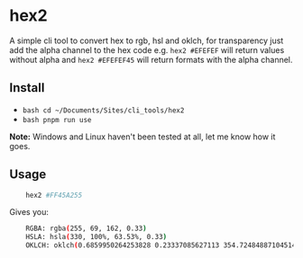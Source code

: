 # hex2
A simple cli tool to convert hex to rgb, hsl and oklch, for transparency just add the alpha channel to the hex code e.g. `hex2 #EFEFEF` will return values without alpha and `hex2 #EFEFEF45` will return formats with the alpha channel.

## Install
- ```bash cd ~/Documents/Sites/cli_tools/hex2```
- ```bash pnpm run use```

**Note:** Windows and Linux haven't been tested at all, let me know how it goes.

## Usage
```bash
	hex2 #FF45A255
```

Gives you:
```bash
	RGBA: rgba(255, 69, 162, 0.33)
	HSLA: hsla(330, 100%, 63.53%, 0.33)
	OKLCH: oklch(0.6859950264253828 0.23337085627113 354.72484887104514 / 0.3333333333333333)
```
